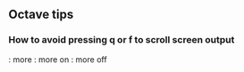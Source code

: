 ## Octave tips

### How to avoid pressing q or f to scroll screen output
  : more
  : more on
  : more off

